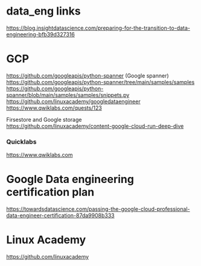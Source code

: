 # data_eng links

https://blog.insightdatascience.com/preparing-for-the-transition-to-data-engineering-bfb39d327316

# GCP
https://github.com/googleapis/python-spanner (Google spanner)  
https://github.com/googleapis/python-spanner/tree/main/samples/samples  
https://github.com/googleapis/python-spanner/blob/main/samples/samples/snippets.py  
https://github.com/linuxacademy/googledataengineer  
https://www.qwiklabs.com/quests/123  

Firsestore and Google storage  
https://github.com/linuxacademy/content-google-cloud-run-deep-dive  

### Quicklabs
https://www.qwiklabs.com  

# Google Data engineering certification plan
https://towardsdatascience.com/passing-the-google-cloud-professional-data-engineer-certification-87da9908b333  


# Linux Academy
https://github.com/linuxacademy  


